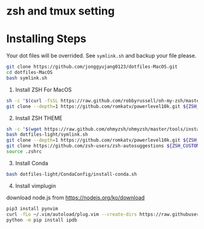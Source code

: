 # zsh and tmux setting

# Installing Steps

Your dot files will be overrided. See `symlink.sh` and backup your file please.

```bash
git clone https://github.com/jonggyujang0123/dotfiles-MacOS.git
cd dotfiles-MacOS 
bash symlink.sh
```

1. Install ZSH
For MacOS

```bash
sh -c "$(curl -fsSL https://raw.github.com/robbyrussell/oh-my-zsh/master/tools/install.sh)"
git clone --depth=1 https://github.com/romkatv/powerlevel10k.git ${ZSH_CUSTOM:-~/.oh-my-zsh/custom}/themes/powerlevel10k
```

2. Install ZSH THEME

```bash
sh -c "$(wget https://raw.github.com/ohmyzsh/ohmyzsh/master/tools/install.sh -O -)"
bash dotfiles-light/symlink.sh
git clone --depth=1 https://github.com/romkatv/powerlevel10k.git ${ZSH_CUSTOM:-$HOME/.oh-my-zsh/custom}/themes/powerlevel10k
git clone https://github.com/zsh-users/zsh-autosuggestions ${ZSH_CUSTOM:-~/.oh-my-zsh/custom}/plugins/zsh-autosuggestions
source .zshrc
```
3. Install Conda

```bash
bash dotfiles-light/CondaConfig/install-conda.sh
```
4. Install vimplugin

download node.js from https://nodejs.org/ko/download

```bash
pip3 install pynvim
curl -fLo ~/.vim/autoload/plug.vim --create-dirs https://raw.githubusercontent.com/junegunn/vim-plug/master/plug.vim
python -m pip install ipdb
```

